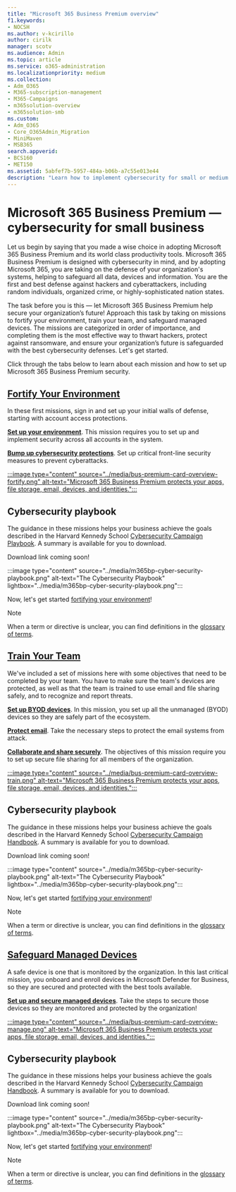 ```yaml
---
title: "Microsoft 365 Business Premium overview"
f1.keywords:
- NOCSH
ms.author: v-kcirillo
author: cirilk
manager: scotv
ms.audience: Admin
ms.topic: article
ms.service: o365-administration
ms.localizationpriority: medium
ms.collection: 
- Adm_O365
- M365-subscription-management 
- M365-Campaigns
- m365solution-overview
- m365solution-smb
ms.custom:
- Adm_O365
- Core_O365Admin_Migration
- MiniMaven
- MSB365
search.appverid:
- BCS160
- MET150
ms.assetid: 5abfef7b-5957-484a-b06b-a7c55e013e44
description: "Learn how to implement cybersecurity for small or medium sized businesses with Microsoft 365 Business Premium. The cybersecurity capabilities and features are optimized to prevent cyberattacks and security breaches, and help safeguard data, devices and information with high-grade cyber defenses."
---
```


# Microsoft 365 Business Premium &mdash; cybersecurity for small business

Let us begin by saying that you made a wise choice in adopting Microsoft 365 Business Premium and its world class productivity tools. Microsoft 365 Business Premium is designed with cybersecurity in mind, and by adopting Microsoft 365, you are taking on the defense of your organization's systems, helping to safeguard all data, devices and information. You are the first and best defense against hackers and cyberattackers, including random individuals, organized crime, or highly-sophisticated nation states. 

The task before you is this &mdash; let Microsoft 365 Business Premium help secure your organization’s future! Approach this task by taking on missions to fortify your environment, train your team, and safeguard managed devices. The missions are categorized in order of importance, and completing them is the most effective way to thwart hackers, protect against ransomware, and ensure your organization’s future is safeguarded with the best cybersecurity defenses. Let's get started. 

Click through the tabs below to learn about each mission and how to set up Microsoft 365 Business Premium security.

## [**Fortify Your Environment**](#tab/Fortify)

In these first missions, sign in and set up your initial walls of defense, starting with account access protections.

[**Set up your environment**](m365bp-setup-overview.md). This mission requires you to set up and implement security across all accounts in the system.

[**Bump up cybersecurity protections**](m365bp-security-overview.md). Set up critical front-line security measures to prevent cyberattacks. 

[:::image type="content" source="../media/bus-premium-card-overview-fortify.png" alt-text="Microsoft 365 Business Premium protects your apps, file storage, email, devices, and identities.":::](m365bp-setup-overview.md)

## Cybersecurity playbook

The guidance in these missions helps your business achieve the goals described in the Harvard Kennedy School  [Cybersecurity Campaign Playbook](https://go.microsoft.com/fwlink/p/?linkid=2015598). A summary is available for you to download.

Download link coming soon!

:::image type="content" source="../media/m365bp-cyber-security-playbook.png" alt-text="The Cybersecurity Playbook" lightbox="../media/m365bp-cyber-security-playbook.png":::

Now, let's get started [fortifying your environment](m365bp-setup-overview.md)!

> [!Note]
> When a term or directive is unclear, you can find definitions in the [glossary of terms](m365bp-glossary.md).

## [**Train Your Team**](#tab/Train)

We've included a set of missions here with some objectives that need to be completed by your team. You have to make sure the team's devices are protected, as well as that the team is trained to use email and file sharing safely, and to recognize and report threats. 

[**Set up BYOD devices**](m365bp-protect-pcs-macs.md). In this mission, you set up all the unmanaged (BYOD) devices so they are safely part of the ecosystem.

[**Protect email**](m365bp-protect-email-overview.md). Take the necessary steps to protect the email systems from attack.

[**Collaborate and share securely**](m365bp-collaborate-share-securely.md). The objectives of this mission require you to set up secure file sharing for all members of the organization.

[:::image type="content" source="../media/bus-premium-card-overview-train.png" alt-text="Microsoft 365 Business Premium protects your apps, file storage, email, devices, and identities.":::](m365bp-devices-overview.md)

## Cybersecurity playbook

The guidance in these missions helps your business achieve the goals described in the Harvard Kennedy School  [Cybersecurity Campaign Handbook](https://go.microsoft.com/fwlink/p/?linkid=2015598). A summary is available for you to download.

Download link coming soon!

:::image type="content" source="../media/m365bp-cyber-security-playbook.png" alt-text="The Cybersecurity Playbook" lightbox="../media/m365bp-cyber-security-playbook.png":::

Now, let's get started [fortifying your environment](m365bp-setup-overview.md)!

> [!Note]
> When a term or directive is unclear, you can find definitions in the [glossary of terms](m365bp-glossary.md).

## [**Safeguard Managed Devices**](#tab/Safeguard)

A safe device is one that is monitored by the organization. In this last critical mission, you onboard and enroll devices in Microsoft Defender for Business, so they are secured and protected with the best tools available.

[**Set up and secure managed devices**](m365bp-protect-devices.md). Take the steps to secure those devices so they are monitored and protected by the organization! 

[:::image type="content" source="../media/bus-premium-card-overview-manage.png" alt-text="Microsoft 365 Business Premium protects your apps, file storage, email, devices, and identities.":::](m365bp-protect-devices.md)

## Cybersecurity playbook

The guidance in these missions helps your business achieve the goals described in the Harvard Kennedy School  [Cybersecurity Campaign Handbook](https://go.microsoft.com/fwlink/p/?linkid=2015598). A summary is available for you to download.

Download link coming soon!

:::image type="content" source="../media/m365bp-cyber-security-playbook.png" alt-text="The Cybersecurity Playbook" lightbox="../media/m365bp-cyber-security-playbook.png":::

Now, let's get started [fortifying your environment](m365bp-setup-overview.md)!

> [!Note]
> When a term or directive is unclear, you can find definitions in the [glossary of terms](m365bp-glossary.md).
